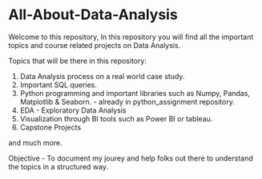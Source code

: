 # All-About-Data-Analysis

Welcome to this repository, In this repository you will find all the important topics and course related projects on Data Analysis.

Topics that will be there in this repository:
1. Data Analysis process on a real world case study.
2. Important SQL queries.
3. Python programming and important libraries such as Numpy, Pandas, Matplotlib & Seaborn. - already in python_assignment repository.
4. EDA - Exploratory Data Analysis
5. Visualization through BI tools such as Power BI or tableau.
6. Capstone Projects

and much more.

Objective - To document my jourey and help folks out there to understand the topics in a structured way.
